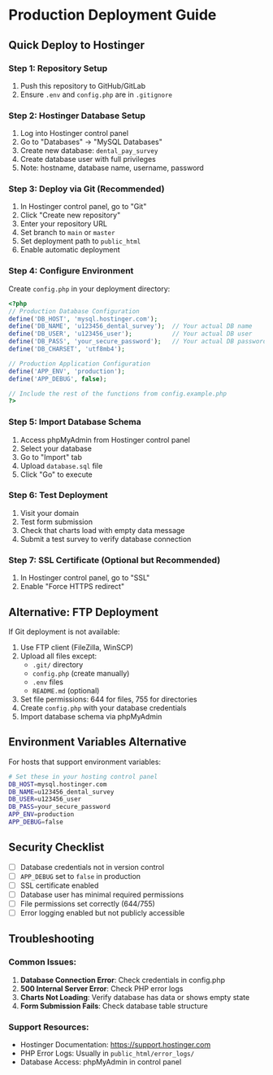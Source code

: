 # Production Deployment Guide

## Quick Deploy to Hostinger

### Step 1: Repository Setup
1. Push this repository to GitHub/GitLab
2. Ensure `.env` and `config.php` are in `.gitignore`

### Step 2: Hostinger Database Setup
1. Log into Hostinger control panel
2. Go to "Databases" → "MySQL Databases"
3. Create new database: `dental_pay_survey`
4. Create database user with full privileges
5. Note: hostname, database name, username, password

### Step 3: Deploy via Git (Recommended)
1. In Hostinger control panel, go to "Git"
2. Click "Create new repository"
3. Enter your repository URL
4. Set branch to `main` or `master`
5. Set deployment path to `public_html`
6. Enable automatic deployment

### Step 4: Configure Environment
Create `config.php` in your deployment directory:

```php
<?php
// Production Database Configuration
define('DB_HOST', 'mysql.hostinger.com');
define('DB_NAME', 'u123456_dental_survey');  // Your actual DB name
define('DB_USER', 'u123456_user');           // Your actual DB user
define('DB_PASS', 'your_secure_password');   // Your actual DB password
define('DB_CHARSET', 'utf8mb4');

// Production Application Configuration
define('APP_ENV', 'production');
define('APP_DEBUG', false);

// Include the rest of the functions from config.example.php
?>
```

### Step 5: Import Database Schema
1. Access phpMyAdmin from Hostinger control panel
2. Select your database
3. Go to "Import" tab
4. Upload `database.sql` file
5. Click "Go" to execute

### Step 6: Test Deployment
1. Visit your domain
2. Test form submission
3. Check that charts load with empty data message
4. Submit a test survey to verify database connection

### Step 7: SSL Certificate (Optional but Recommended)
1. In Hostinger control panel, go to "SSL"
2. Enable "Force HTTPS redirect"

## Alternative: FTP Deployment

If Git deployment is not available:

1. Use FTP client (FileZilla, WinSCP)
2. Upload all files except:
   - `.git/` directory
   - `config.php` (create manually)
   - `.env` files
   - `README.md` (optional)
3. Set file permissions: 644 for files, 755 for directories
4. Create `config.php` with your database credentials
5. Import database schema via phpMyAdmin

## Environment Variables Alternative

For hosts that support environment variables:

```bash
# Set these in your hosting control panel
DB_HOST=mysql.hostinger.com
DB_NAME=u123456_dental_survey
DB_USER=u123456_user
DB_PASS=your_secure_password
APP_ENV=production
APP_DEBUG=false
```

## Security Checklist

- [ ] Database credentials not in version control
- [ ] `APP_DEBUG` set to `false` in production
- [ ] SSL certificate enabled
- [ ] Database user has minimal required permissions
- [ ] File permissions set correctly (644/755)
- [ ] Error logging enabled but not publicly accessible

## Troubleshooting

### Common Issues:
1. **Database Connection Error**: Check credentials in config.php
2. **500 Internal Server Error**: Check PHP error logs
3. **Charts Not Loading**: Verify database has data or shows empty state
4. **Form Submission Fails**: Check database table structure

### Support Resources:
- Hostinger Documentation: https://support.hostinger.com
- PHP Error Logs: Usually in `public_html/error_logs/`
- Database Access: phpMyAdmin in control panel
